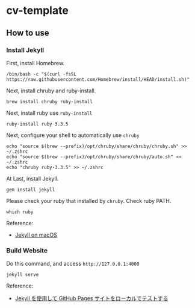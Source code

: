 # cv-template

## How to use
### Install Jekyll

First, install Homebrew.
```
/bin/bash -c "$(curl -fsSL https://raw.githubusercontent.com/Homebrew/install/HEAD/install.sh)"
```

Next, install chruby and ruby-install.
```
brew install chruby ruby-install
```

Next, install ruby use `ruby-install`
```
ruby-install ruby 3.3.5
```

Next, configure your shell to automatically use `chruby`
```
echo "source $(brew --prefix)/opt/chruby/share/chruby/chruby.sh" >> ~/.zshrc
echo "source $(brew --prefix)/opt/chruby/share/chruby/auto.sh" >> ~/.zshrc
echo "chruby ruby-3.3.5" >> ~/.zshrc
```

At Last, install Jekyll.
```
gem install jekyll
```

Please check your ruby that installed by `chruby`.
Check ruby PATH.
```
which ruby
```

Reference:
-  [Jekyll on macOS](https://jekyllrb.com/docs/installation/macos/)

### Build Website 

Do this command, and access `http://127.0.0.1:4000`
```
jekyll serve
```

Reference:
- [Jekyll を使用して GitHub Pages サイトをローカルでテストする](https://docs.github.com/ja/pages/setting-up-a-github-pages-site-with-jekyll/testing-your-github-pages-site-locally-with-jekyll)
